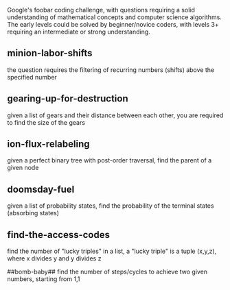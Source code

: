 Google's foobar coding challenge, with questions requiring a solid understanding of mathematical concepts and computer science algorithms. The early levels could be solved by beginner/novice coders, with levels 3+ requiring an intermediate or strong understanding.

## minion-labor-shifts ##
the question requires the filtering of recurring numbers (shifts) above the specified number

## gearing-up-for-destruction ##
given a list of gears and their distance between each other, you are required to find the size of the gears

## ion-flux-relabeling ##
given a perfect binary tree with post-order traversal, find the parent of a given node

## doomsday-fuel ##
given a list of probability states, find the probability of the terminal states (absorbing states)

## find-the-access-codes ##
find the number of "lucky triples" in a list, a "lucky triple" is a tuple (x,y,z), where x divides y and y divides z

##bomb-baby##
find the number of steps/cycles to achieve two given numbers, starting from 1,1
